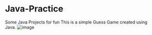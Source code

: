 # Java-Practice
Some Java Projects for fun
This is a simple Guess Game created using Java.
![image](https://user-images.githubusercontent.com/46290887/134772363-b30ea277-b579-4e0e-9060-7119a9c5d84d.png)
